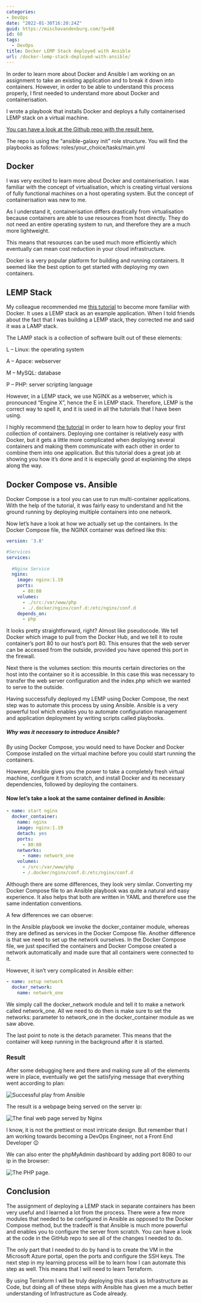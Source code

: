 ```yaml
---
categories:
- DevOps
date: "2022-01-30T16:20:24Z"
guid: https://mischavandenburg.com/?p=68
id: 68
tags:
  - DevOps
title: Docker LEMP Stack deployed with Ansible
url: /docker-lemp-stack-deployed-with-ansible/
---
```


In order to learn more about Docker and Ansible I am working on an assignment to take an existing application and to break it down into containers. However, in order to be able to understand this process properly, I first needed to understand more about Docker and containerisation.

I wrote a playbook that installs Docker and deploys a fully containerised LEMP stack on a virtual machine.

[You can have a look at the Github repo with the result here. ](https://github.com/mischavandenburg/lemp_docker_ansible)

The repo is using the “ansible-galaxy init” role structure. You will find the playbooks as follows: roles/your\_choice/tasks/main.yml

## Docker

I was very excited to learn more about Docker and containerisation. I was familiar with the concept of virtualisation, which is creating virtual versions of fully functional machines on a host operating system. But the concept of containerisation was new to me.

As I understand it, containerisation differs drastically from virtualisation because containers are able to use resources from host directly. They do not need an entire operating system to run, and therefore they are a much more lightweight.

This means that resources can be used much more efficiently which eventually can mean cost reduction in your cloud infrastructure.

Docker is a very popular platform for building and running containers. It seemed like the best option to get started with deploying my own containers.

## LEMP Stack

My colleague recommended me [this tutorial](https://tech.osteel.me/posts/docker-for-local-web-development-part-1-a-basic-lemp-stack) to become more familiar with Docker. It uses a LEMP stack as an example application. When I told friends about the fact that I was building a LEMP stack, they corrected me and said it was a LAMP stack.

The LAMP stack is a collection of software built out of these elements:

L – Linux: the operating system

A – Apace: webserver

M – MySQL: database

P – PHP: server scripting language

However, in a LEMP stack, we use NGINX as a webserver, which is pronounced “Engine X”, hence the E in LEMP stack. Therefore, LEMP is the correct way to spell it, and it is used in all the tutorials that I have been using.

I highly recommend [the tutorial](https://tech.osteel.me/posts/docker-for-local-web-development-part-1-a-basic-lemp-stack) in order to learn how to deploy your first collection of containers. Deploying one container is relatively easy with Docker, but it gets a little more complicated when deploying several containers and making them communicate with each other in order to combine them into one application. But this tutorial does a great job at showing you how it’s done and it is especially good at explaining the steps along the way.

## Docker Compose vs. Ansible

Docker Compose is a tool you can use to run multi-container applications. With the help of the tutorial, it was fairly easy to understand and hit the ground running by deploying multiple containers into one network.

Now let’s have a look at how we actually set up the containers. In the Docker Compose file, the NGINX container was defined like this:

```yaml
version: '3.8'

#Services
services:
  
  #Nginx Service
  nginx:
    image: nginx:1.19
    ports:
      - 80:80
    volumes:
      - ./src:/var/www/php
      - ./.docker/nginx/conf.d:/etc/nginx/conf.d
    depends_on:
      - php
```

It looks pretty straightforward, right? Almost like pseudocode. We tell Docker which image to pull from the Docker Hub, and we tell it to route container’s port 80 to our host’s port 80. This ensures that the web server can be accessed from the outside, provided you have opened this port in the firewall.

Next there is the volumes section: this mounts certain directories on the host into the container so it is accessible. In this case this was necessary to transfer the web server configuration and the index.php which we wanted to serve to the outside.

Having successfully deployed my LEMP using Docker Compose, the next step was to automate this process by using Ansible. Ansible is a very powerful tool which enables you to automate configuration management and application deployment by writing scripts called playbooks.

##### Why was it necessary to introduce Ansible?

By using Docker Compose, you would need to have Docker and Docker Compose installed on the virtual machine before you could start running the containers.

However, Ansible gives you the power to take a completely fresh virtual machine, configure it from scratch, and install Docker and its necessary dependencies, followed by deploying the containers.

#### Now let’s take a look at the same container defined in Ansible:

```yaml
- name: start nginx 
  docker_container:
    name: nginx
    image: nginx:1.19
    detach: yes
    ports:
      - 80:80
    networks:
      - name: network_one
    volumes:
      - /src:/var/www/php
      - /.docker/nginx/conf.d:/etc/nginx/conf.d

```

Although there are some differences, they look very similar. Converting my Docker Compose file to an Ansible playbook was quite a natural and easy experience. It also helps that both are written in YAML and therefore use the same indentation conventions.

A few differences we can observe:

In the Ansible playbook we invoke the docker\_container module, whereas they are defined as services in the Docker Compose file. Another difference is that we need to set up the network ourselves. In the Docker Compose file, we just specified the containers and Docker Compose created a network automatically and made sure that all containers were connected to it.

However, it isn’t very complicated in Ansible either:

```yaml
- name: setup network
  docker_network:
    name: network_one
```

We simply call the docker\_network module and tell it to make a network called network\_one. All we need to do then is make sure to set the networks: parameter to network\_one in the docker\_container module as we saw above.

The last point to note is the detach parameter. This means that the container will keep running in the background after it is started.

### Result

After some debugging here and there and making sure all of the elements were in place, eventually we get the satisfying message that everything went according to plan:

![Successful play from Ansible](/success.png)

The result is a webpage being served on the server ip:

![The final web page served by Nginx ](/webpage.png)

I know, it is not the prettiest or most intricate design. But remember that I am working towards becoming a DevOps Engineer, not a Front End Developer 😉

We can also enter the phpMyAdmin dashboard by adding port 8080 to our ip in the browser:

![The PHP page.](/php.png)

## Conclusion

The assignment of deploying a LEMP stack in separate containers has been very useful and I learned a lot from the process. There were a few more modules that needed to be configured in Ansible as opposed to the Docker Compose method, but the tradeoff is that Ansible is much more powerful and enables you to configure the server from scratch. You can have a look at the code in the GitHub repo to see all of the changes I needed to do.

The only part that I needed to do by hand is to create the VM in the Microsoft Azure portal, open the ports and configure the SSH keys. The next step in my learning process will be to learn how I can automate this step as well. This means that I will need to learn Terraform.

By using Terraform I will be truly deploying this stack as Infrastructure as Code, but doing all of these steps with Ansible has given me a much better understanding of Infrastructure as Code already.
